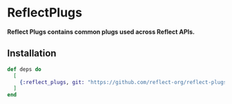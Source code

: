 # ReflectPlugs

**Reflect Plugs contains common plugs used across Reflect APIs.**

## Installation

```elixir
def deps do
  [
    {:reflect_plugs, git: "https://github.com/reflect-org/reflect-plugs", tag: "0.1.0"}
  ]
end
```

